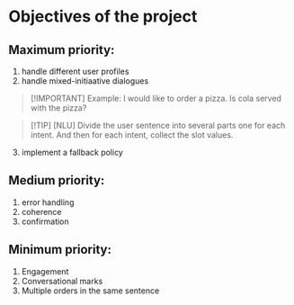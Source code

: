 # Objectives of the project
## Maximum priority:
1. handle different user profiles
2. handle mixed-initiaative dialogues
>[!IMPORTANT] Example: I would like to order a pizza. Is cola served with the pizza?

>[!TIP] [NLU] Divide the user sentence into several parts one for each intent. And then for each intent, collect the slot values.
3. implement a fallback policy

## Medium priority:
1. error handling
2. coherence
3. confirmation

## Minimum priority:
1. Engagement
2. Conversational marks
3. Multiple orders in the same sentence
